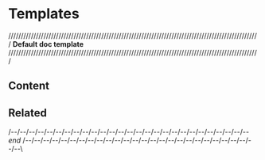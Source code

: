 Templates
=============

////////////////////////////////////////////////////////////////////////////////////////////////////
**Default doc template**
////////////////////////////////////////////////////////////////////////////////////////////////////

Content
---------------


Related
----------------------------


/--\/--\/--\/--\/--\/--\/--\/--\/--\/--\/--\/--\/--\/--\/--\/--\/--\/--\/--\/--\/--\/--\/--\/--\/--\/--\/--\
*end*
/--\/--\/--\/--\/--\/--\/--\/--\/--\/--\/--\/--\/--\/--\/--\/--\/--\/--\/--\/--\/--\/--\/--\/--\/--\/--\/--\

